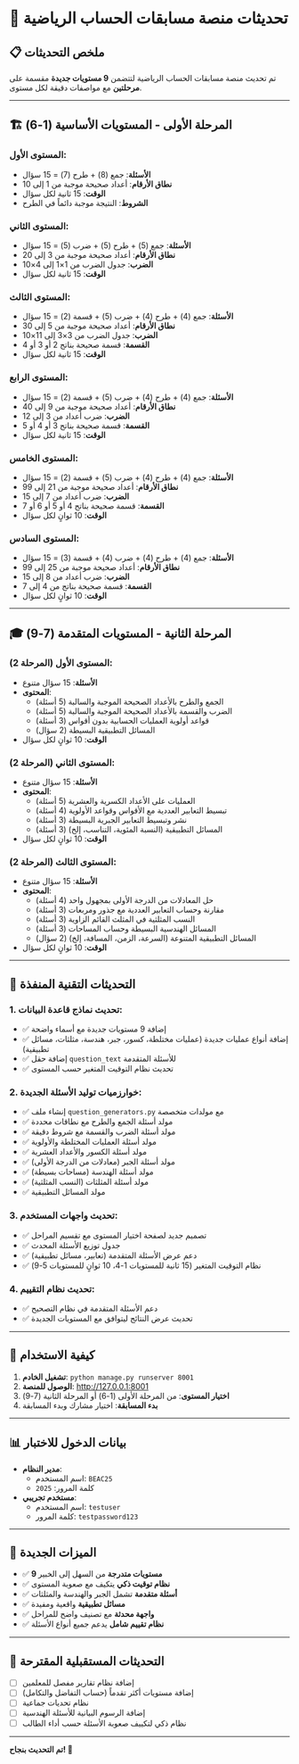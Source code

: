 # 🎯 **تحديثات منصة مسابقات الحساب الرياضية**

## 📋 **ملخص التحديثات**

تم تحديث منصة مسابقات الحساب الرياضية لتتضمن **9 مستويات جديدة** مقسمة على **مرحلتين** مع مواصفات دقيقة لكل مستوى.

---

## 🏗️ **المرحلة الأولى - المستويات الأساسية (1-6)**

### **المستوى الأول:**
- **الأسئلة**: جمع (8) + طرح (7) = 15 سؤال
- **نطاق الأرقام**: أعداد صحيحة موجبة من 1 إلى 10
- **الوقت**: 15 ثانية لكل سؤال
- **الشروط**: النتيجة موجبة دائماً في الطرح

### **المستوى الثاني:**
- **الأسئلة**: جمع (5) + طرح (5) + ضرب (5) = 15 سؤال
- **نطاق الأرقام**: أعداد صحيحة موجبة من 3 إلى 20
- **الضرب**: جدول الضرب من 1×1 إلى 4×10
- **الوقت**: 15 ثانية لكل سؤال

### **المستوى الثالث:**
- **الأسئلة**: جمع (4) + طرح (4) + ضرب (5) + قسمة (2) = 15 سؤال
- **نطاق الأرقام**: أعداد صحيحة موجبة من 5 إلى 30
- **الضرب**: جدول الضرب من 3×3 إلى 11×10
- **القسمة**: قسمة صحيحة بناتج 2 أو 3 أو 4
- **الوقت**: 15 ثانية لكل سؤال

### **المستوى الرابع:**
- **الأسئلة**: جمع (4) + طرح (4) + ضرب (5) + قسمة (2) = 15 سؤال
- **نطاق الأرقام**: أعداد صحيحة موجبة من 9 إلى 40
- **الضرب**: ضرب أعداد من 3 إلى 12
- **القسمة**: قسمة صحيحة بناتج 3 أو 4 أو 5
- **الوقت**: 15 ثانية لكل سؤال

### **المستوى الخامس:**
- **الأسئلة**: جمع (4) + طرح (4) + ضرب (5) + قسمة (2) = 15 سؤال
- **نطاق الأرقام**: أعداد صحيحة موجبة من 21 إلى 99
- **الضرب**: ضرب أعداد من 7 إلى 15
- **القسمة**: قسمة صحيحة بناتج 4 أو 5 أو 6 أو 7
- **الوقت**: 10 ثوانٍ لكل سؤال

### **المستوى السادس:**
- **الأسئلة**: جمع (4) + طرح (4) + ضرب (4) + قسمة (3) = 15 سؤال
- **نطاق الأرقام**: أعداد صحيحة موجبة من 25 إلى 99
- **الضرب**: ضرب أعداد من 8 إلى 15
- **القسمة**: قسمة صحيحة بناتج من 4 إلى 7
- **الوقت**: 10 ثوانٍ لكل سؤال

---

## 🎓 **المرحلة الثانية - المستويات المتقدمة (7-9)**

### **المستوى الأول (المرحلة 2):**
- **الأسئلة**: 15 سؤال متنوع
- **المحتوى**:
  - الجمع والطرح بالأعداد الصحيحة الموجبة والسالبة (5 أسئلة)
  - الضرب والقسمة بالأعداد الصحيحة الموجبة والسالبة (5 أسئلة)
  - قواعد أولوية العمليات الحسابية بدون أقواس (3 أسئلة)
  - المسائل التطبيقية البسيطة (2 سؤال)
- **الوقت**: 10 ثوانٍ لكل سؤال

### **المستوى الثاني (المرحلة 2):**
- **الأسئلة**: 15 سؤال متنوع
- **المحتوى**:
  - العمليات على الأعداد الكسرية والعشرية (5 أسئلة)
  - تبسيط التعابير العددية مع الأقواس وقواعد الأولوية (4 أسئلة)
  - نشر وتبسيط التعابير الجبرية البسيطة (3 أسئلة)
  - المسائل التطبيقية (النسبة المئوية، التناسب، إلخ) (3 أسئلة)
- **الوقت**: 10 ثوانٍ لكل سؤال

### **المستوى الثالث (المرحلة 2):**
- **الأسئلة**: 15 سؤال متنوع
- **المحتوى**:
  - حل المعادلات من الدرجة الأولى بمجهول واحد (4 أسئلة)
  - مقارنة وحساب التعابير العددية مع جذور ومربعات (3 أسئلة)
  - النسب المثلثية في المثلث القائم الزاوية (3 أسئلة)
  - المسائل الهندسية البسيطة وحساب المساحات (3 أسئلة)
  - المسائل التطبيقية المتنوعة (السرعة، الزمن، المسافة، إلخ) (2 سؤال)
- **الوقت**: 10 ثوانٍ لكل سؤال

---

## 🔧 **التحديثات التقنية المنفذة**

### **1. تحديث نماذج قاعدة البيانات:**
- ✅ إضافة 9 مستويات جديدة مع أسماء واضحة
- ✅ إضافة أنواع عمليات جديدة (عمليات مختلطة، كسور، جبر، هندسة، مثلثات، مسائل تطبيقية)
- ✅ إضافة حقل `question_text` للأسئلة المتقدمة
- ✅ تحديث نظام التوقيت المتغير حسب المستوى

### **2. خوارزميات توليد الأسئلة الجديدة:**
- ✅ إنشاء ملف `question_generators.py` مع مولدات متخصصة
- ✅ مولد أسئلة الجمع والطرح مع نطاقات محددة
- ✅ مولد أسئلة الضرب والقسمة مع شروط دقيقة
- ✅ مولد أسئلة العمليات المختلطة والأولوية
- ✅ مولد أسئلة الكسور والأعداد العشرية
- ✅ مولد أسئلة الجبر (معادلات من الدرجة الأولى)
- ✅ مولد أسئلة الهندسة (مساحات بسيطة)
- ✅ مولد أسئلة المثلثات (النسب المثلثية)
- ✅ مولد المسائل التطبيقية

### **3. تحديث واجهات المستخدم:**
- ✅ تصميم جديد لصفحة اختيار المستوى مع تقسيم المراحل
- ✅ جدول توزيع الأسئلة المحدث
- ✅ دعم عرض الأسئلة المتقدمة (تعابير، مسائل تطبيقية)
- ✅ نظام التوقيت المتغير (15 ثانية للمستويات 1-4، 10 ثوانٍ للمستويات 5-9)

### **4. تحديث نظام التقييم:**
- ✅ دعم الأسئلة المتقدمة في نظام التصحيح
- ✅ تحديث عرض النتائج ليتوافق مع المستويات الجديدة

---

## 🚀 **كيفية الاستخدام**

1. **تشغيل الخادم**: `python manage.py runserver 8001`
2. **الوصول للمنصة**: http://127.0.0.1:8001
3. **اختيار المستوى**: من المرحلة الأولى (1-6) أو المرحلة الثانية (7-9)
4. **بدء المسابقة**: اختيار مشارك وبدء المسابقة

---

## 📊 **بيانات الدخول للاختبار**

- **مدير النظام**: 
  - اسم المستخدم: `BEAC25`
  - كلمة المرور: `2025`
- **مستخدم تجريبي**:
  - اسم المستخدم: `testuser`
  - كلمة المرور: `testpassword123`

---

## 🎯 **الميزات الجديدة**

- ✅ **9 مستويات متدرجة** من السهل إلى الخبير
- ✅ **نظام توقيت ذكي** يتكيف مع صعوبة المستوى
- ✅ **أسئلة متقدمة** تشمل الجبر والهندسة والمثلثات
- ✅ **مسائل تطبيقية** واقعية ومفيدة
- ✅ **واجهة محدثة** مع تصنيف واضح للمراحل
- ✅ **نظام تقييم شامل** يدعم جميع أنواع الأسئلة

---

## 🔄 **التحديثات المستقبلية المقترحة**

- [ ] إضافة نظام تقارير مفصل للمعلمين
- [ ] إضافة مستويات أكثر تقدماً (حساب التفاضل والتكامل)
- [ ] نظام تحديات جماعية
- [ ] إضافة الرسوم البيانية للأسئلة الهندسية
- [ ] نظام ذكي لتكييف صعوبة الأسئلة حسب أداء الطالب

---

**تم التحديث بنجاح! 🎉**
